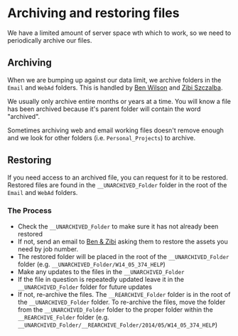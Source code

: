 # Archiving and restoring files
We have a limited amount of server space wth which to work, so we need to periodically archive our files.

## Archiving
When we are bumping up against our data limit, we archive folders in the `Email` and `WebAd` folders. This is handled by [Ben Wilson](mailto:Ben.Wilson@quill.com) and [Zibi Szczalba](mailto:Zibi.Szczalba@quill.com).

We usually only archive entire months or years at a time. You will know a file has been archived because it's parent folder will contain the word "archived".

Sometimes archiving web and email working files doesn't remove enough and we look for other folders (i.e. `Personal_Projects`) to archive.

## Restoring
If you need access to an archived file, you can request for it to be restored. Restored files are found in the `__UNARCHIVED_Folder` folder in the root of the `Email` and `WebAd` folders. 
 
### The Process
* Check the `__UNARCHIVED_Folder` to make sure it has not already been restored
* If not, send an email to [Ben &amp; Zibi](mailto:Ben.Wilson@quill.com,Zibi.Szczalba@quill.com) asking them to restore the assets you need by job number.
* The restored folder will be placed in the root of the `__UNARCHIVED_Folder` folder (e.g. `__UNARCHIVED_Folder/W14_05_374_HELP`)
* Make any updates to the files in the `__UNARCHIVED_Folder`
* If the file in question is repeatedly updated leave it in the `__UNARCHIVED_Folder` folder for future updates
* If not, re-archive the files. The `__REARCHIVE_Folder` folder is in the root of the `__UNARCHIVED_Folder` folder. To re-archive the files, move the folder from the `__UNARCHIVED_Folder` folder to the proper folder within the `__REARCHIVE_Folder` folder (e.g. `__UNARCHIVED_Folder/__REARCHIVE_Folder/2014/05/W14_05_374_HELP`)
